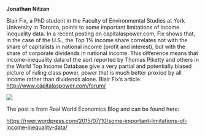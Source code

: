 <b>Jonathan Nitzan</b>

<p>Blair Fix, a PhD student in the Faculty of Environmental Studies at York University in Toronto, points to some important limitations of income inequality data. In a recent posting on <span class="skimlinks-unlinked">capitalaspower.com</span>, Fix shows that, in the case of the U.S., the Top 1% income share correlates not with the share of capitalists in national income (profit and interest), but with the share of corporate dividends in national income. This difference means that income-inequality data of the sort reported by Thomas Piketty and others in the World Top Income Database give a very partial and potentially biased picture of ruling class power, power that is much better proxied by all income rather than dividends alone. Blair Fix’s article: <a href="https://capitalaspower.apps01.yorku.ca/forum/" target="_blank" rel="noopener noreferrer">http://www.capitalaspower.com/forum/</a>
 
<a href="https://capitalaspower.apps01.yorku.ca/wp-content/uploads/2015/07/Blair-Fix-Graph-e1436624065457.png"><img class="alignnone wp-image-1790" src="https://capitalaspower.apps01.yorku.ca/wp-content/uploads/2015/07/Blair-Fix-Graph-e1436624065457.png" /></a>

The post is from Real World Economics Blog and can be found here:

<a href="https://rwer.wordpress.com/2015/07/10/some-important-limitations-of-income-inequality-data/">https://rwer.wordpress.com/2015/07/10/some-important-limitations-of-income-inequality-data/</a></p>
